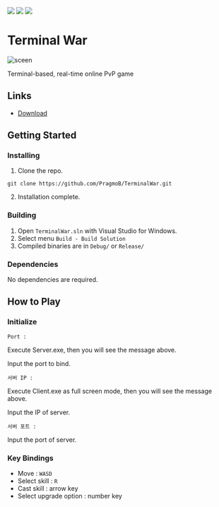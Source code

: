 <img src="https://img.shields.io/badge/Visual%20Studio%202017-5C2D91?style=flat&logo=Visual%20Studio"> <img src="https://img.shields.io/badge/Windows-0078D4?style=flat&logo=Windows"> <img src="https://img.shields.io/badge/CLI-4D4D4D?style=flat&logo=Windows%20Terminal">

# Terminal War

![sceen](https://github.com/PragmoB/TerminalWar/assets/67177785/ec9af344-3c65-41dd-b6be-eacab60b1497)

Terminal-based, real-time online PvP game

## Links

- [Download](https://github.com/PragmoB/TerminalWar/releases/latest)

## Getting Started

### Installing

1. Clone the repo.

```
git clone https://github.com/PragmoB/TerminalWar.git
```

2. Installation complete.

### Building

1. Open `TerminalWar.sln` with Visual Studio for Windows.
2. Select menu `Build - Build Solution`
3. Compiled binaries are in `Debug/` or `Release/`

### Dependencies

No dependencies are required.

## How to Play

### Initialize

`Port : `

Execute Server.exe, then you will see the message above.

Input the port to bind.

`서버 IP :`

Execute Client.exe as full screen mode, then you will see the message above.

Input the IP of server.

`서버 포트 :`

Input the port of server.

### Key Bindings

- Move : `WASD`
- Select skill : `R`
- Cast skill : arrow key
- Select upgrade option : number key
